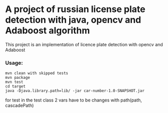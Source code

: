 # A project of russian license plate detection with java, opencv and Adaboost algorithm
This project is an implementation of licence plate detection with opencv and Adaboost


### Usage:
    mvn clean with skipped tests
    mvn package
    mvn test
    cd target 
    java -Djava.library.path=lib/ -jar car-number-1.0-SNAPSHOT.jar
for test in the test class 2 vars have to be changes with path(path, cascadePath)